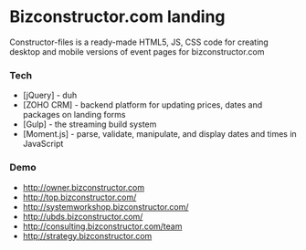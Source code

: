 # Bizconstructor.com landing

Constructor-files is a ready-made HTML5, JS, CSS code for creating desktop and mobile versions of event pages for bizconstructor.com



### Tech
* [jQuery] - duh
* [ZOHO CRM] - backend platform for updating prices, dates and packages on landing forms
* [Gulp] - the streaming build system
* [Moment.js] - parse, validate, manipulate, and display dates and times in JavaScript

### Demo
* http://owner.bizconstructor.com
* http://top.bizconstructor.com/
* http://systemworkshop.bizconstructor.com/
* http://ubds.bizconstructor.com/
* http://consulting.bizconstructor.com/team
* http://strategy.bizconstructor.com
